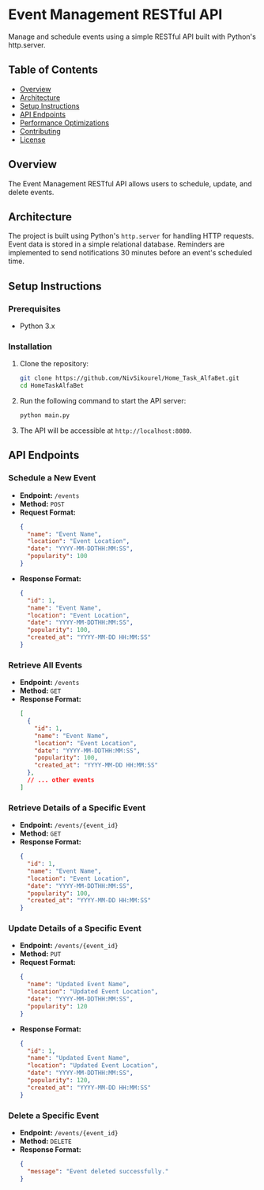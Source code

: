 # Event Management RESTful API

Manage and schedule events using a simple RESTful API built with Python's http.server.

## Table of Contents

- [Overview](#overview)
- [Architecture](#architecture)
- [Setup Instructions](#setup-instructions)
- [API Endpoints](#api-endpoints)
- [Performance Optimizations](#performance-optimizations)
- [Contributing](#contributing)
- [License](#license)

## Overview

The Event Management RESTful API allows users to schedule, update, and delete events.

## Architecture

The project is built using Python's `http.server` for handling HTTP requests. Event data is stored in a simple relational database. Reminders are implemented to send notifications 30 minutes before an event's scheduled time.

## Setup Instructions

### Prerequisites

- Python 3.x

### Installation

1. Clone the repository:

   ```bash
   git clone https://github.com/NivSikourel/Home_Task_AlfaBet.git
   cd HomeTaskAlfaBet
   ```

2. Run the following command to start the API server:

   ```bash
   python main.py
   ```

3. The API will be accessible at `http://localhost:8080`.

## API Endpoints

### Schedule a New Event

- **Endpoint:** `/events`
- **Method:** `POST`
- **Request Format:**
  ```json
  {
    "name": "Event Name",
    "location": "Event Location",
    "date": "YYYY-MM-DDTHH:MM:SS",
    "popularity": 100
  }
  ```
- **Response Format:**
  ```json
  {
    "id": 1,
    "name": "Event Name",
    "location": "Event Location",
    "date": "YYYY-MM-DDTHH:MM:SS",
    "popularity": 100,
    "created_at": "YYYY-MM-DD HH:MM:SS"
  }
  ```

### Retrieve All Events

- **Endpoint:** `/events`
- **Method:** `GET`
- **Response Format:**
  ```json
  [
    {
      "id": 1,
      "name": "Event Name",
      "location": "Event Location",
      "date": "YYYY-MM-DDTHH:MM:SS",
      "popularity": 100,
      "created_at": "YYYY-MM-DD HH:MM:SS"
    },
    // ... other events
  ]
  ```

### Retrieve Details of a Specific Event

- **Endpoint:** `/events/{event_id}`
- **Method:** `GET`
- **Response Format:**
  ```json
  {
    "id": 1,
    "name": "Event Name",
    "location": "Event Location",
    "date": "YYYY-MM-DDTHH:MM:SS",
    "popularity": 100,
    "created_at": "YYYY-MM-DD HH:MM:SS"
  }
  ```

### Update Details of a Specific Event

- **Endpoint:** `/events/{event_id}`
- **Method:** `PUT`
- **Request Format:**
  ```json
  {
    "name": "Updated Event Name",
    "location": "Updated Event Location",
    "date": "YYYY-MM-DDTHH:MM:SS",
    "popularity": 120
  }
  ```
- **Response Format:**
  ```json
  {
    "id": 1,
    "name": "Updated Event Name",
    "location": "Updated Event Location",
    "date": "YYYY-MM-DDTHH:MM:SS",
    "popularity": 120,
    "created_at": "YYYY-MM-DD HH:MM:SS"
  }
  ```

### Delete a Specific Event

- **Endpoint:** `/events/{event_id}`
- **Method:** `DELETE`
- **Response Format:**
  ```json
  {
    "message": "Event deleted successfully."
  }
  ```
